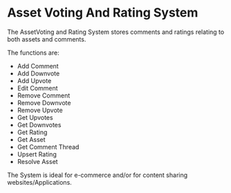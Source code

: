 # Asset Voting And Rating System

The AssetVoting and Rating System stores comments and ratings relating to both assets and comments.

The functions are:

* Add Comment
* Add Downvote
* Add Upvote
* Edit Comment
* Remove Comment
* Remove Downvote
* Remove Upvote
* Get Upvotes
* Get Downvotes
* Get Rating
* Get Asset
* Get Comment Thread
* Upsert Rating
* Resolve Asset

The System is ideal  for e-commerce and/or for content sharing websites/Applications. 
